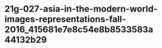 # 21g-027-asia-in-the-modern-world-images-representations-fall-2016_415681e7e8c54e8b8533583a44132b29